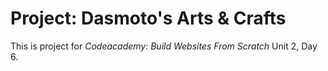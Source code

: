 # Project: Dasmoto's Arts & Crafts
This is project for *Codeacademy: Build Websites From Scratch* Unit 2, Day 6.